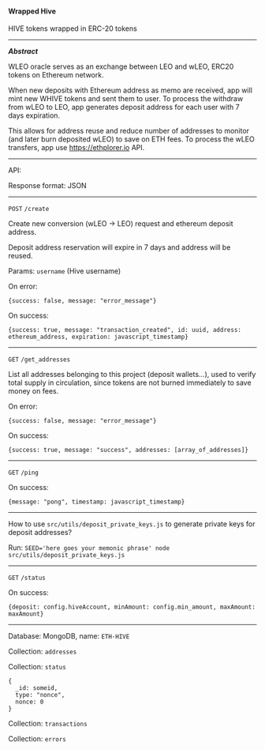 #### Wrapped Hive

HIVE tokens wrapped in ERC-20 tokens

---

***Abstract***

WLEO oracle serves as an exchange between LEO and wLEO, ERC20 tokens on Ethereum network.

When new deposits with Ethereum address as memo are received, app will mint new WHIVE tokens and sent them to user.
To process the withdraw from wLEO to LEO, app generates deposit address for each user with 7 days expiration.

This allows for address reuse and reduce number of addresses to monitor (and later burn deposited wLEO) to save on ETH fees. To process the wLEO transfers, app use https://ethplorer.io API.

---

API:

Response format: JSON

---

`POST` `/create`

Create new conversion (wLEO -> LEO) request and ethereum deposit address.

Deposit address reservation will expire in 7 days and address will be reused.

Params: `username` (Hive username)

On error:

`{success: false, message: "error_message"}`

On success:

`{success: true, message: "transaction_created", id: uuid, address: ethereum_address, expiration: javascript_timestamp}`

---

`GET` `/get_addresses`

List all addresses belonging to this project (deposit wallets...), used to verify total supply in circulation, since tokens are not burned immediately to save money on fees.

On error:

`{success: false, message: "error_message"}`

On success:

`{success: true, message: "success", addresses: [array_of_addresses]}`

---

`GET` `/ping`

On success:

`{message: "pong", timestamp: javascript_timestamp}`

---

How to use `src/utils/deposit_private_keys.js` to generate private keys for deposit addresses?

Run: `SEED='here goes your memonic phrase' node src/utils/deposit_private_keys.js`

---

`GET` `/status`

On success:

`{deposit: config.hiveAccount, minAmount: config.min_amount, maxAmount: maxAmount}`

---

Database: MongoDB, name: `ETH-HIVE`

Collection: `addresses`

Collection: `status`

```
{
  _id: someid,
  type: "nonce",
  nonce: 0
}
```

Collection: `transactions`

Collection: `errors`
